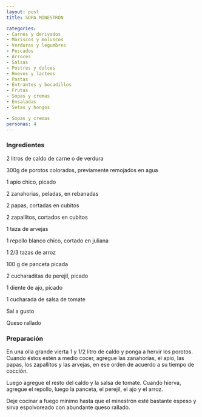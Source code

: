 ```yaml
---
layout: post
title: SOPA MINESTRÓN

categories:
- Carnes y derivados
- Mariscos y moluscos
- Verduras y legumbres
- Pescados
- Arroces
- Salsas
- Postres y dulces
- Huevos y lacteos
- Pastas
- Entrantes y bocadillos
- Frutas
- Sopas y cremas
- Ensaladas
- Setas y hongos

- Sopas y cremas
personas: 4 
---
```

<h3>Ingredientes</h3>
2 litros de caldo de carne o de verdura

300g de porotos colorados, previamente remojados en agua

1 apio chico, picado

2 zanahorias, peladas, en rebanadas

2 papas, cortadas en cubitos

2 zapallitos, cortados en cubitos

1 taza de arvejas

1 repollo blanco chico, cortado en juliana

1 2/3 tazas de arroz

100 g de panceta picada

2 cucharaditas de perejil, picado

1 diente de ajo, picado

1 cucharada de salsa de tomate

Sal a gusto

Queso rallado

<h3>Preparación</h3>
En una olla grande vierta 1 y 1/2 litro de caldo y ponga a hervir los porotos. Cuando éstos estén a medio cocer, agregue las zanahorias, el apio, las papas, los zapallitos y las arvejas, en ese orden de acuerdo a su tiempo de cocción.

Luego agregue el resto del caldo y la salsa de tomate. Cuando hierva, agregue el repollo, luego la panceta, el perejil, el ajo y el arroz.

Deje cocinar a fuego mínimo hasta que el minestrón esté bastante espeso y sirva espolvoreado con abundante queso rallado.

